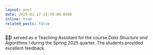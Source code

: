 ```yaml
---
layout: post
date: 2025-01-17 15:59:00-0400
inline: true
related_posts: false
---
```


🎉🎉I served as a Teaching Assistant for the course _Data Structure and Algorithms I_ during the Spring 2025 quarter. The students provided excellent feedback.